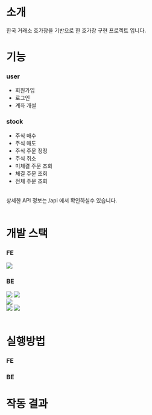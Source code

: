 # 소개

한국 거래소 호가창을 기반으로 한 호가창 구현 프로젝트 입니다.

# 기능

### user
* 회원가입
* 로그인
* 계좌 개설
### stock
* 주식 매수
* 주식 매도
* 주식 주문 정정
* 주식 취소
* 미체결 주문 조회
* 체결 주문 조회
* 전체 주문 조회

</br>
상세한 API 정보는 /api 에서 확인하실수 있습니다.
</br>
</br>

# 개발 스택
### FE

<img src="https://img.shields.io/badge/react-61DAFB?style=for-the-badge&logo=react&logoColor=white">

### BE  
<img src="https://img.shields.io/badge/nestjs-E0234E?style=for-the-badge&logo=nestjs&logoColor=white">
<img src="https://img.shields.io/badge/prisma-2D3748?style=for-the-badge&logo=prisma&logoColor=white">
</br>
<img src="https://img.shields.io/badge/mysql-4479A1?style=for-the-badge&logo=mysql&logoColor=white"></br>
<img src="https://img.shields.io/badge/jwt-000000?style=for-the-badge&logo=jsonwebtokens&logoColor=white">
<img src="https://img.shields.io/badge/swagger-85EA2D?style=for-the-badge&logo=swagger&logoColor=white">
</br>
</br>

# 실행방법

### FE

### BE

# 작동 결과